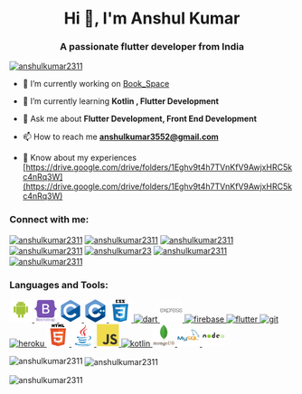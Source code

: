 <h1 align="center">Hi 👋, I'm Anshul Kumar</h1>
<h3 align="center">A passionate flutter developer from India</h3>

<p align="left"> <a href="https://twitter.com/anshulkumar2311" target="blank"><img src="https://img.shields.io/twitter/follow/anshulkumar2311?logo=twitter&style=for-the-badge" alt="anshulkumar2311" /></a> </p>

- 🔭 I’m currently working on [Book_Space](https://github.com/anshulkumar2311/)

- 🌱 I’m currently learning **Kotlin , Flutter Development**

- 💬 Ask me about **Flutter Development, Front End Development**

- 📫 How to reach me **anshulkumar3552@gmail.com**

- 📄 Know about my experiences [https://drive.google.com/drive/folders/1Eghv9t4h7TVnKfV9AwjxHRC5kc4nRq3W](https://drive.google.com/drive/folders/1Eghv9t4h7TVnKfV9AwjxHRC5kc4nRq3W)

<h3 align="left">Connect with me:</h3>
<p align="left">
<a href="https://twitter.com/anshulkumar2311" target="blank"><img align="center" src="https://raw.githubusercontent.com/rahuldkjain/github-profile-readme-generator/master/src/images/icons/Social/twitter.svg" alt="anshulkumar2311" height="30" width="40" /></a>
<a href="https://linkedin.com/in/anshulkumar2311" target="blank"><img align="center" src="https://raw.githubusercontent.com/rahuldkjain/github-profile-readme-generator/master/src/images/icons/Social/linked-in-alt.svg" alt="anshulkumar2311" height="30" width="40" /></a>
<a href="https://fb.com/anshulkumar2311" target="blank"><img align="center" src="https://raw.githubusercontent.com/rahuldkjain/github-profile-readme-generator/master/src/images/icons/Social/facebook.svg" alt="anshulkumar2311" height="30" width="40" /></a>
<a href="https://instagram.com/anshulkumar2311" target="blank"><img align="center" src="https://raw.githubusercontent.com/rahuldkjain/github-profile-readme-generator/master/src/images/icons/Social/instagram.svg" alt="anshulkumar2311" height="30" width="40" /></a>
<a href="https://www.codechef.com/users/anshulkumar23" target="blank"><img align="center" src="https://cdn.jsdelivr.net/npm/simple-icons@3.1.0/icons/codechef.svg" alt="anshulkumar23" height="30" width="40" /></a>
<a href="https://www.hackerrank.com/anshulkumar2311" target="blank"><img align="center" src="https://raw.githubusercontent.com/rahuldkjain/github-profile-readme-generator/master/src/images/icons/Social/hackerrank.svg" alt="anshulkumar2311" height="30" width="40" /></a>
<a href="https://auth.geeksforgeeks.org/user/anshulkumar2311" target="blank"><img align="center" src="https://raw.githubusercontent.com/rahuldkjain/github-profile-readme-generator/master/src/images/icons/Social/geeks-for-geeks.svg" alt="anshulkumar2311" height="30" width="40" /></a>
</p>

<h3 align="left">Languages and Tools:</h3>
<p align="left"> <a href="https://developer.android.com" target="_blank" rel="noreferrer"> <img src="https://raw.githubusercontent.com/devicons/devicon/master/icons/android/android-original-wordmark.svg" alt="android" width="40" height="40"/> </a> <a href="https://getbootstrap.com" target="_blank" rel="noreferrer"> <img src="https://raw.githubusercontent.com/devicons/devicon/master/icons/bootstrap/bootstrap-plain-wordmark.svg" alt="bootstrap" width="40" height="40"/> </a> <a href="https://www.cprogramming.com/" target="_blank" rel="noreferrer"> <img src="https://raw.githubusercontent.com/devicons/devicon/master/icons/c/c-original.svg" alt="c" width="40" height="40"/> </a> <a href="https://www.w3schools.com/cpp/" target="_blank" rel="noreferrer"> <img src="https://raw.githubusercontent.com/devicons/devicon/master/icons/cplusplus/cplusplus-original.svg" alt="cplusplus" width="40" height="40"/> </a> <a href="https://www.w3schools.com/css/" target="_blank" rel="noreferrer"> <img src="https://raw.githubusercontent.com/devicons/devicon/master/icons/css3/css3-original-wordmark.svg" alt="css3" width="40" height="40"/> </a> <a href="https://dart.dev" target="_blank" rel="noreferrer"> <img src="https://www.vectorlogo.zone/logos/dartlang/dartlang-icon.svg" alt="dart" width="40" height="40"/> </a> <a href="https://expressjs.com" target="_blank" rel="noreferrer"> <img src="https://raw.githubusercontent.com/devicons/devicon/master/icons/express/express-original-wordmark.svg" alt="express" width="40" height="40"/> </a> <a href="https://firebase.google.com/" target="_blank" rel="noreferrer"> <img src="https://www.vectorlogo.zone/logos/firebase/firebase-icon.svg" alt="firebase" width="40" height="40"/> </a> <a href="https://flutter.dev" target="_blank" rel="noreferrer"> <img src="https://www.vectorlogo.zone/logos/flutterio/flutterio-icon.svg" alt="flutter" width="40" height="40"/> </a> <a href="https://git-scm.com/" target="_blank" rel="noreferrer"> <img src="https://www.vectorlogo.zone/logos/git-scm/git-scm-icon.svg" alt="git" width="40" height="40"/> </a> <a href="https://heroku.com" target="_blank" rel="noreferrer"> <img src="https://www.vectorlogo.zone/logos/heroku/heroku-icon.svg" alt="heroku" width="40" height="40"/> </a> <a href="https://www.w3.org/html/" target="_blank" rel="noreferrer"> <img src="https://raw.githubusercontent.com/devicons/devicon/master/icons/html5/html5-original-wordmark.svg" alt="html5" width="40" height="40"/> </a> <a href="https://www.java.com" target="_blank" rel="noreferrer"> <img src="https://raw.githubusercontent.com/devicons/devicon/master/icons/java/java-original.svg" alt="java" width="40" height="40"/> </a> <a href="https://developer.mozilla.org/en-US/docs/Web/JavaScript" target="_blank" rel="noreferrer"> <img src="https://raw.githubusercontent.com/devicons/devicon/master/icons/javascript/javascript-original.svg" alt="javascript" width="40" height="40"/> </a> <a href="https://kotlinlang.org" target="_blank" rel="noreferrer"> <img src="https://www.vectorlogo.zone/logos/kotlinlang/kotlinlang-icon.svg" alt="kotlin" width="40" height="40"/> </a> <a href="https://www.mongodb.com/" target="_blank" rel="noreferrer"> <img src="https://raw.githubusercontent.com/devicons/devicon/master/icons/mongodb/mongodb-original-wordmark.svg" alt="mongodb" width="40" height="40"/> </a> <a href="https://www.mysql.com/" target="_blank" rel="noreferrer"> <img src="https://raw.githubusercontent.com/devicons/devicon/master/icons/mysql/mysql-original-wordmark.svg" alt="mysql" width="40" height="40"/> </a> <a href="https://nodejs.org" target="_blank" rel="noreferrer"> <img src="https://raw.githubusercontent.com/devicons/devicon/master/icons/nodejs/nodejs-original-wordmark.svg" alt="nodejs" width="40" height="40"/> </a> </p>

<p><img align="left" src="https://github-readme-stats.vercel.app/api/top-langs?username=anshulkumar2311&show_icons=true&locale=en&layout=compact" alt="anshulkumar2311" /></p>

<p>&nbsp;<img align="center" src="https://github-readme-stats.vercel.app/api?username=anshulkumar2311&show_icons=true&locale=en" alt="anshulkumar2311" /></p>

<p><img align="center" src="https://github-readme-streak-stats.herokuapp.com/?user=anshulkumar2311&" alt="anshulkumar2311" /></p>
